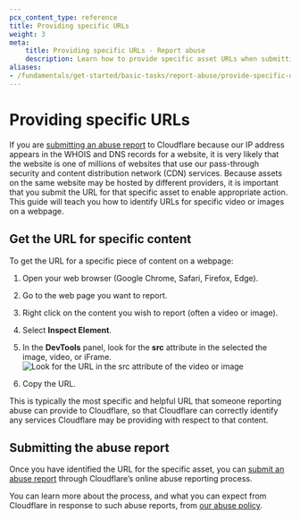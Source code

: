 ```yaml
---
pcx_content_type: reference
title: Providing specific URLs
weight: 3
meta:
    title: Providing specific URLs - Report abuse
    description: Learn how to provide specific asset URLs when submitting an abuse report.
aliases:
- /fundamentals/get-started/basic-tasks/report-abuse/provide-specific-urls/
---
```


# Providing specific URLs

If you are [submitting an abuse report](https://abuse.cloudflare.com) to Cloudflare because our IP address appears in the WHOIS and DNS records for a website, it is very likely that the website is one of millions of websites that use our pass-through security and content distribution network (CDN) services. Because assets on the same website may be hosted by different providers, it is important that you submit the URL for that specific asset to enable appropriate action. This guide will teach you how to identify URLs for specific video or images on a webpage.

## Get the URL for specific content

To get the URL for a specific piece of content on a webpage:

1. Open your web browser (Google Chrome, Safari, Firefox, Edge).
2. Go to the web page you want to report.
3. Right click on the content you wish to report (often a video or image).
4. Select **Inspect Element**.
5. In the **DevTools** panel, look for the **src** attribute in the selected the image, video, or iFrame.
    ![Look for the URL in the src attribute of the video or image](/images/fundamentals/get-started/identify-url.png)

6. Copy the URL.

This is typically the most specific and helpful URL that someone reporting abuse can provide to Cloudflare, so that Cloudflare can correctly identify any services Cloudflare may be providing with respect to that content. 

## Submitting the abuse report

Once you have identified the URL for the specific asset, you can [submit an abuse report](https://abuse.cloudflare.com) through Cloudflare’s online abuse reporting process. 

You can learn more about the process, and what you can expect from Cloudflare in response to such abuse reports, from [our abuse policy](https://www.cloudflare.com/trust-hub/reporting-abuse/).